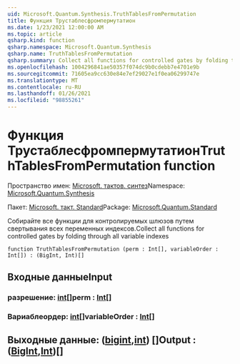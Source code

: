 ```yaml
---
uid: Microsoft.Quantum.Synthesis.TruthTablesFromPermutation
title: Функция Трустаблесфромпермутатион
ms.date: 1/23/2021 12:00:00 AM
ms.topic: article
qsharp.kind: function
qsharp.namespace: Microsoft.Quantum.Synthesis
qsharp.name: TruthTablesFromPermutation
qsharp.summary: Collect all functions for controlled gates by folding through all variable indexes
ms.openlocfilehash: 1004296841ae50357f074dc9b0cdebb7e4701e9b
ms.sourcegitcommit: 71605ea9cc630e84e7ef29027e1f0ea06299747e
ms.translationtype: MT
ms.contentlocale: ru-RU
ms.lasthandoff: 01/26/2021
ms.locfileid: "98855261"
---
```

# <a name="truthtablesfrompermutation-function"></a><span data-ttu-id="81497-102">Функция Трустаблесфромпермутатион</span><span class="sxs-lookup"><span data-stu-id="81497-102">TruthTablesFromPermutation function</span></span>

<span data-ttu-id="81497-103">Пространство имен: [Microsoft. тактов. синтез](xref:Microsoft.Quantum.Synthesis)</span><span class="sxs-lookup"><span data-stu-id="81497-103">Namespace: [Microsoft.Quantum.Synthesis](xref:Microsoft.Quantum.Synthesis)</span></span>

<span data-ttu-id="81497-104">Пакет: [Microsoft. такт. Standard](https://nuget.org/packages/Microsoft.Quantum.Standard)</span><span class="sxs-lookup"><span data-stu-id="81497-104">Package: [Microsoft.Quantum.Standard](https://nuget.org/packages/Microsoft.Quantum.Standard)</span></span>


<span data-ttu-id="81497-105">Собирайте все функции для контролируемых шлюзов путем свертывания всех переменных индексов.</span><span class="sxs-lookup"><span data-stu-id="81497-105">Collect all functions for controlled gates by folding through all variable indexes</span></span>

```qsharp
function TruthTablesFromPermutation (perm : Int[], variableOrder : Int[]) : (BigInt, Int)[]
```


## <a name="input"></a><span data-ttu-id="81497-106">Входные данные</span><span class="sxs-lookup"><span data-stu-id="81497-106">Input</span></span>

### <a name="perm--int"></a><span data-ttu-id="81497-107">разрешение: [int](xref:microsoft.quantum.lang-ref.int)[]</span><span class="sxs-lookup"><span data-stu-id="81497-107">perm : [Int](xref:microsoft.quantum.lang-ref.int)[]</span></span>




### <a name="variableorder--int"></a><span data-ttu-id="81497-108">Вариаблеордер: [int](xref:microsoft.quantum.lang-ref.int)[]</span><span class="sxs-lookup"><span data-stu-id="81497-108">variableOrder : [Int](xref:microsoft.quantum.lang-ref.int)[]</span></span>





## <a name="output--bigintint"></a><span data-ttu-id="81497-109">Выходные данные: ([bigint](xref:microsoft.quantum.lang-ref.bigint),[int](xref:microsoft.quantum.lang-ref.int)) []</span><span class="sxs-lookup"><span data-stu-id="81497-109">Output : ([BigInt](xref:microsoft.quantum.lang-ref.bigint),[Int](xref:microsoft.quantum.lang-ref.int))[]</span></span>

